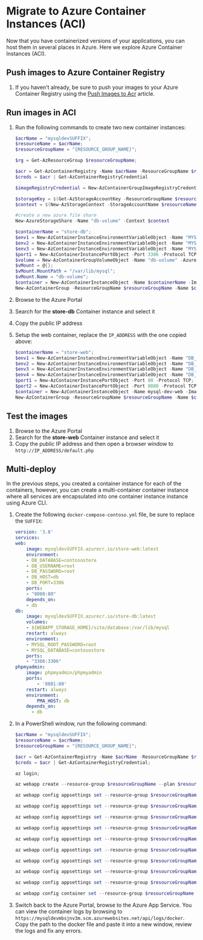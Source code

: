 # Migrate to Azure Container Instances (ACI)

Now that you have containerized versions of your applications, you can host them in several places in Azure. Here we explore Azure Container Instances (ACI).

## Push images to Azure Container Registry

1. If you haven't already, be sure to push your images to your Azure Container Registry using the [Push Images to Acr](./../Misc/01_PushImagesToAcr.md) article.

## Run images in ACI

1. Run the following commands to create two new container instances:

    ```PowerShell
    $acrName = "mysqldevSUFFIX";
    $resourceName = $acrName;
    $resourceGroupName = "{RESOURCE_GROUP_NAME}";

    $rg = Get-AzResourceGroup $resourceGroupName;

    $acr = Get-AzContainerRegistry -Name $acrName -ResourceGroupName $resourceGroupName;
    $creds = $acr | Get-AzContainerRegistryCredential

    $imageRegistryCredential = New-AzContainerGroupImageRegistryCredentialObject -Server "$acrName.azurecr.io" -Username $creds.username -Password (ConvertTo-SecureString $creds.password -AsPlainText -Force)

    $storageKey = $(Get-AzStorageAccountKey -ResourceGroupName $resourceGroupName -Name $resourceName).Value[0];
    $context = $(New-AzStorageContext -StorageAccountName $resourceName -StorageAccountKey $storageKey);

    #create a new azure file share
    New-AzureStorageShare -Name "db-volume" -Context $context
    
    $containerName = "store-db";
    $env1 = New-AzContainerInstanceEnvironmentVariableObject -Name "MYSQL_DATABASE" -Value "contosostore";
    $env2 = New-AzContainerInstanceEnvironmentVariableObject -Name "MYSQL_ROOT_PASSWORD" -Value "root";
    $env3 = New-AzContainerInstanceEnvironmentVariableObject -Name "MYSQL_ROOT_HOST" -Value "%";
    $port1 = New-AzContainerInstancePortObject -Port 3306 -Protocol TCP;
    $volume = New-AzContainerGroupVolumeObject -Name "db-volume" -AzureFileShareName "db-volume" -AzureFileStorageAccountName $resourceName -AzureFileStorageAccountKey (ConvertTo-SecureString $storageKey -AsPlainText -Force);
    $vMount = @{};
    $vMount.MountPath = "/var/lib/mysql";
    $vMount.Name = "db-volume";
    $container = New-AzContainerInstanceObject -Name $containerName -Image "$acrName.azurecr.io/store-db" -Port @($port1) -EnvironmentVariable @($env1, $env2, $env3) -VolumeMount @($vMount);
    New-AzContainerGroup -ResourceGroupName $resourceGroupName -Name $containerName -Container $container -OsType Linux -Location $rg.location -ImageRegistryCredential $imageRegistryCredential -IpAddressType Public -Volume $volume;
    ```

2. Browse to the Azure Portal
3. Search for the **store-db** Container instance and select it
4. Copy the public IP address
5. Setup the web container, replace the `IP_ADDRESS` with the one copied above:

    ```Powershell
    $containerName = "store-web";
    $env1 = New-AzContainerInstanceEnvironmentVariableObject -Name "DB_DATABASE" -Value "contosostore";
    $env2 = New-AzContainerInstanceEnvironmentVariableObject -Name "DB_USERNAME" -Value "root";
    $env3 = New-AzContainerInstanceEnvironmentVariableObject -Name "DB_PASSWORD" -Value "root";
    $env4 = New-AzContainerInstanceEnvironmentVariableObject -Name "DB_HOST" -Value "IP_ADDRESS";
    $port1 = New-AzContainerInstancePortObject -Port 80 -Protocol TCP;
    $port2 = New-AzContainerInstancePortObject -Port 8080 -Protocol TCP;
    $container = New-AzContainerInstanceObject -Name mysql-dev-web -Image "$acrName.azurecr.io/store-web" -EnvironmentVariable @($env1, $env2, $env3, $env4) -Port @($port1, $port2);
    New-AzContainerGroup -ResourceGroupName $resourceGroupName -Name $containerName -Container $container -OsType Linux -Location $rg.location -ImageRegistryCredential $imageRegistryCredential -IpAddressType Public;
    ```

## Test the images

1. Browse to the Azure Portal
2. Search for the **store-web** Container instance and select it
3. Copy the public IP address and then open a browser window to `http://IP_ADDRESS/default.php`

## Multi-deploy

In the previous steps, you created a container instance for each of the containers, however, you can create a multi-container container instance where all services are encapsulated into one container instance instance using Azure CLI.

1. Create the following `docker-compose-contoso.yml` file, be sure to replace the `SUFFIX`:

    ```yaml
    version: '3.8'
    services:
    web:
        image: mysqldevSUFFIX.azurecr.io/store-web:latest
        environment:
        - DB_DATABASE=contosostore
        - DB_USERNAME=root
        - DB_PASSWORD=root
        - DB_HOST=db
        - DB_PORT=3306
        ports:
        - "8080:80" 
        depends_on:
        - db 
    db:
        image: mysqldevSUFFIX.azurecr.io/store-db:latest
        volumes:
        - ${WEBAPP_STORAGE_HOME}/site/database:/var/lib/mysql
        restart: always
        environment:
        - MYSQL_ROOT_PASSWORD=root
        - MYSQL_DATABASE=contosostore
        ports:
        - "3306:3306"
    phpmyadmin:
        image: phpmyadmin/phpmyadmin
        ports:
            - '8081:80'
        restart: always
        environment:
            PMA_HOST: db
        depends_on:
          - db
    ```

2. In a PowerShell window, run the following command:

    ```powershell
    $acrName = "mysqldevSUFFIX";
    $resourceName = $acrName;
    $resourceGroupName = "{RESOURCE_GROUP_NAME}";

    $acr = Get-AzContainerRegistry -Name $acrName -ResourceGroupName $resourceGroupName;
    $creds = $acr | Get-AzContainerRegistryCredential;

    az login;

    az webapp create --resource-group $resourceGroupName --plan $resourceName --name $resourceName --multicontainer-config-type compose --multicontainer-config-file docker-compose-contoso.yml;

    az webapp config appsettings set --resource-group $resourceGroupName --name $resourceName --settings DOCKER_REGISTRY_SERVER_USERNAME=$($creds.Username)

    az webapp config appsettings set --resource-group $resourceGroupName --name $resourceName --settings DOCKER_REGISTRY_SERVER_URL="$resourceName.azurecr.io"

    az webapp config appsettings set --resource-group $resourceGroupName --name $resourceName --settings DOCKER_REGISTRY_SERVER_PASSWORD=$($creds.Password)

    az webapp config appsettings set --resource-group $resourceGroupName --name $resourceName --settings DB_HOST="DB"

    az webapp config appsettings set --resource-group $resourceGroupName --name $resourceName --settings DB_USERNAME="root"

    az webapp config appsettings set --resource-group $resourceGroupName --name $resourceName --settings DB_PASSWORD="root"

    az webapp config appsettings set --resource-group $resourceGroupName --name $resourceName --settings DB_DATABASE="ContosoStore"

    az webapp config appsettings set --resource-group $resourceGroupName --name $resourceName --settings DB_PORT="3306"

    az webapp config appsettings set --resource-group $resourceGroupName --name $resourceName --settings WEBSITES_ENABLE_APP_SERVICE_STORAGE=TRUE

    az webapp config container set --resource-group $resourceGroupName --name $resourceName --multicontainer-config-type compose --multicontainer-config-file docker-compose-contoso.yml
    ```

3. Switch back to the Azure Portal, browse to the Azure App Service. You can view the container logs by browsing to `https://mysqldevmbsjnv3m.scm.azurewebsites.net/api/logs/docker`.  Copy the path to the docker file and paste it into a new window, review the logs and fix any errors.
